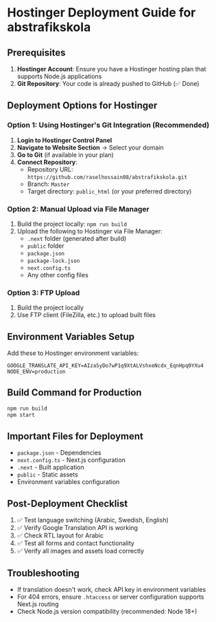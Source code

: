 # Hostinger Deployment Guide for abstrafikskola

## Prerequisites
1. **Hostinger Account**: Ensure you have a Hostinger hosting plan that supports Node.js applications
2. **Git Repository**: Your code is already pushed to GitHub (✅ Done)

## Deployment Options for Hostinger

### Option 1: Using Hostinger's Git Integration (Recommended)
1. **Login to Hostinger Control Panel**
2. **Navigate to Website Section** → Select your domain
3. **Go to Git** (if available in your plan)
4. **Connect Repository**:
   - Repository URL: `https://github.com/raselhossain08/abstrafikskola.git`
   - Branch: `Master`
   - Target directory: `public_html` (or your preferred directory)

### Option 2: Manual Upload via File Manager
1. Build the project locally: `npm run build`
2. Upload the following to Hostinger via File Manager:
   - `.next` folder (generated after build)
   - `public` folder
   - `package.json`
   - `package-lock.json`
   - `next.config.ts`
   - Any other config files

### Option 3: FTP Upload
1. Build the project locally
2. Use FTP client (FileZilla, etc.) to upload built files

## Environment Variables Setup
Add these to Hostinger environment variables:
```
GOOGLE_TRANSLATE_API_KEY=AIzaSyDo7wP1q9XtALVshxeNcdx_EqnHpq0YXu4
NODE_ENV=production
```

## Build Command for Production
```bash
npm run build
npm start
```

## Important Files for Deployment
- `package.json` - Dependencies
- `next.config.ts` - Next.js configuration  
- `.next` - Built application
- `public` - Static assets
- Environment variables configuration

## Post-Deployment Checklist
1. ✅ Test language switching (Arabic, Swedish, English)
2. ✅ Verify Google Translation API is working
3. ✅ Check RTL layout for Arabic
4. ✅ Test all forms and contact functionality
5. ✅ Verify all images and assets load correctly

## Troubleshooting
- If translation doesn't work, check API key in environment variables
- For 404 errors, ensure `.htaccess` or server configuration supports Next.js routing
- Check Node.js version compatibility (recommended: Node 18+)
